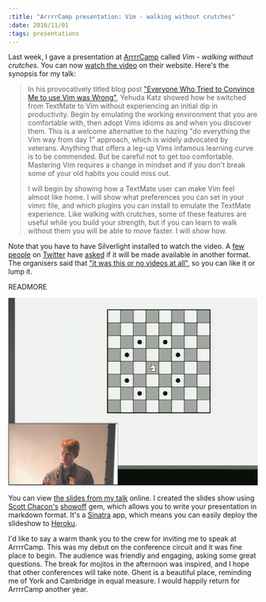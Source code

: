 ```yaml
--- 
:title: "ArrrrCamp presentation: Vim - walking without crutches"
:date: 2010/11/01
:tags: presentations
---
```


Last week, I gave a presentation at [ArrrrCamp][rc] called *Vim - walking without crutches*. You can now [watch the video][vid] on their website. Here's the synopsis for my talk:

> In his provocatively titled blog post ["Everyone Who Tried to Convince Me to use Vim was Wrong"][wrong], Yehuda Katz showed how he switched from TextMate to Vim without experiencing an initial dip in productivity. Begin by emulating the working environment that you are comfortable with, then adopt Vims idioms as and when you discover them. This is a welcome alternative to the hazing "do everything the Vim way from day 1" approach, which is widely advocated by veterans. Anything that offers a leg-up Vims infamous learning curve is to be commended. But be careful not to get too comfortable. Mastering Vim requires a change in mindset and if you don't break some of your old habits you could miss out.
> 
> I will begin by showing how a TextMate user can make Vim feel almost like home. I will show what preferences you can set in your vimrc file, and which plugins you can install to emulate the TextMate experience. Like walking with crutches, some of these features are useful while you build your strength, but if you can learn to walk without them you will be able to move faster. I will show how.

Note that you have to have Silverlight installed to watch the video. A [few][1] [people][2] on [Twitter][3] have [asked][4] if it will be made available in another format. The organisers said that ["it was this or no videos at all"][5], so you can like it or lump it.

[rc]: http://arrrrcamp.be/
[vid]: http://old.arrrrcamp.be/videos/vim-walking-without-crutches
[1]: http://twitter.com/sabiddle/statuses/29376586331
[2]: http://twitter.com/paraseba/statuses/29384741780
[3]: http://twitter.com/peteraronoff/statuses/29386426740
[4]: http://twitter.com/bwinton/statuses/29388224325
[5]: http://twitter.com/arrrrcamp/status/29306852110
[wrong]: http://yehudakatz.com/2010/07/29/everyone-who-tried-to-convince-me-to-use-vim-was-wrong/


READMORE

<a href="http://old.arrrrcamp.be/videos/vim-walking-without-crutches"><img title="Drew Neil presenting at ArrrrCamp" src="/images/blog/arrrrcamp-presentation.jpg"/></a>

You can view [the slides from my talk][slides] online. I created the slides show using [Scott Chacon's][sc] [showoff][so] gem, which allows you to write your presentation in markdown format. It's a [Sinatra][sinatra] app, which means you can easily deploy the slideshow to [Heroku][heroku]. 

I'd like to say a warm thank you to the crew for inviting me to speak at ArrrrCamp. This was my debut on the conference circuit and it was fine place to begin. The audience was friendly and engaging, asking some great questions. The break for mojitos in the afternoon was inspired, and I hope that other conferences will take note. Ghent is a beautiful place, reminding me of York and Cambridge in equal measure. I would happily return for ArrrrCamp another year.

[slides]: http://walking-without-crutches.heroku.com/
[sc]: http://scottchacon.com/
[so]: http://github.com/schacon/showoff
[heroku]: http://heroku.com/
[sinatra]: http://www.sinatrarb.com/
[bj]: http://bankjob-and-associates.heroku.com/
[h5vid]: http://html5-video-slides.heroku.com/

